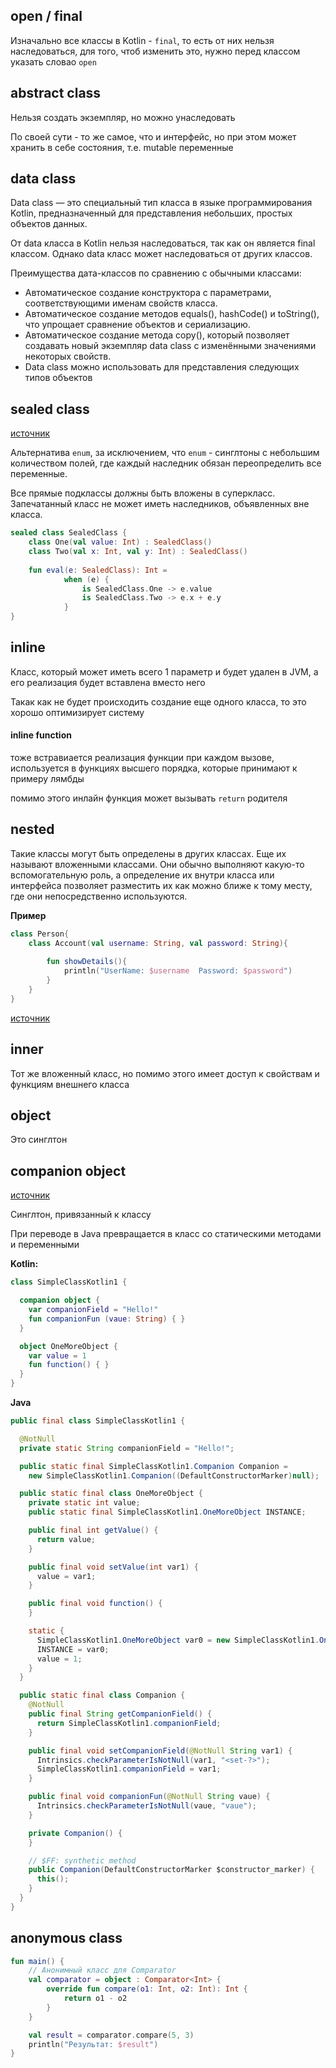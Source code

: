 ## open / final 

Изначально все классы в Kotlin - `final`, то есть от них нельзя наследоваться, для того, чтоб изменить это, нужно перед классом указать словао `open`

## abstract class 

Нельзя создать экземпляр, но можно унаследовать 

По своей сути - то же самое, что и интерфейс, но при этом может хранить в себе состояния, т.е. mutable переменные 

## data class

Data class — это специальный тип класса в языке программирования Kotlin, предназначенный для представления небольших, простых объектов данных.

От data класса в Kotlin нельзя наследоваться, так как он является final классом.
Однако data класс может наследоваться от других классов.

Преимущества дата-классов по сравнению с обычными классами:

- Автоматическое создание конструктора с параметрами, соответствующими именам свойств класса.
- Автоматическое создание методов equals(), hashCode() и toString(), что упрощает сравнение объектов и сериализацию.
- Автоматическое создание метода copy(), который позволяет создавать новый экземпляр data class с изменёнными значениями некоторых свойств.
- Data class можно использовать для представления следующих типов объектов

## sealed class

[источник](https://developer.alexanderklimov.ru/android/kotlin/sealed.php)

Альтернатива `enum`, за исключением, что `enum` - синглтоны с небольшим количеством полей, где каждый наследник обязан переопределить все переменные.

Все прямые подклассы должны быть вложены в суперкласс. Запечатанный класс не может иметь наследников, объявленных вне класса.

```kotlin
sealed class SealedClass {
    class One(val value: Int) : SealedClass()
    class Two(val x: Int, val y: Int) : SealedClass()
    
    fun eval(e: SealedClass): Int =
            when (e) {
                is SealedClass.One -> e.value
                is SealedClass.Two -> e.x + e.y
            }
}
```

## inline

Класс, который может иметь всего 1 параметр и будет удален в JVM, а его реализация будет вставлена вместо него

Такак как не будет происходить создание еще одного класса, то это хорошо оптимизирует систему

#### inline function 

тоже встравиается реализация функции при каждом вызове, используется в функциях высшего порядка, которые принимают к примеру лямбды

помимо этого инлайн функция может вызывать `return` родителя

## nested 

Такие классы могут быть определены в других классах. Еще их называют вложенными классами. Они обычно выполняют какую-то вспомогательную роль, а определение их внутри класса или интерфейса позволяет разместить их как можно ближе к тому месту, где они непосредственно используются.

**Пример**
```kotlin
class Person{
    class Account(val username: String, val password: String){
 
        fun showDetails(){
            println("UserName: $username  Password: $password")
        }
    }
}
```
[источник](https://metanit.com/kotlin/tutorial/4.7.php)

## inner

Тот же вложенный класс, но помимо этого имеет доступ к свойствам и функциям внешнего класса

## object

Это синглтон 

## companion object 

[источник](https://habr.com/ru/companies/funcorp/articles/430836/)

Синглтон, привязанный к классу

При переводе в Java превращается в класс со статическими методами и переменными

**Kotlin:**
```kotlin
class SimpleClassKotlin1 {

  companion object {
    var companionField = "Hello!"
    fun companionFun (vaue: String) { }
  }

  object OneMoreObject {
    var value = 1
    fun function() { }
  }
}
```

**Java**
```java
public final class SimpleClassKotlin1 {

  @NotNull
  private static String companionField = "Hello!";

  public static final SimpleClassKotlin1.Companion Companion = 
    new SimpleClassKotlin1.Companion((DefaultConstructorMarker)null);

  public static final class OneMoreObject {
    private static int value;
    public static final SimpleClassKotlin1.OneMoreObject INSTANCE;

    public final int getValue() {
      return value;
    }

    public final void setValue(int var1) {
      value = var1;
    }

    public final void function() { 
    }

    static {
      SimpleClassKotlin1.OneMoreObject var0 = new SimpleClassKotlin1.OneMoreObject();
      INSTANCE = var0;
      value = 1;
    }
  }

  public static final class Companion {
    @NotNull
    public final String getCompanionField() {
      return SimpleClassKotlin1.companionField;
    }

    public final void setCompanionField(@NotNull String var1) {
      Intrinsics.checkParameterIsNotNull(var1, "<set-?>");
      SimpleClassKotlin1.companionField = var1;
    }

    public final void companionFun(@NotNull String vaue) {
      Intrinsics.checkParameterIsNotNull(vaue, "vaue");
    }

    private Companion() {
    }

    // $FF: synthetic method
    public Companion(DefaultConstructorMarker $constructor_marker) {
      this();
    }
  }
}
```

## anonymous class

```kotlin
fun main() {
    // Анонимный класс для Comparator
    val comparator = object : Comparator<Int> {
        override fun compare(o1: Int, o2: Int): Int {
            return o1 - o2
        }
    }

    val result = comparator.compare(5, 3)
    println("Результат: $result")
}

```